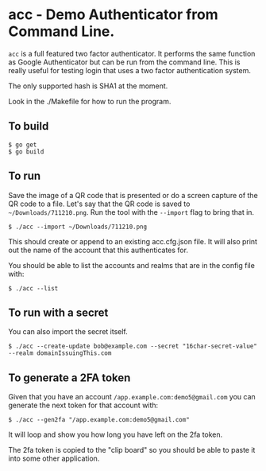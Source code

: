 # acc - Demo Authenticator from Command Line.

`acc` is a full featured two factor authenticator.  It performs the same function as Google Authenticator
but can be run from the command line.   This is really useful for testing login that uses a two factor
authentication system.

The only supported hash is SHA1 at the moment.

Look in the ./Makefile for how to run the program.

## To build

```
$ go get
$ go build
```

## To run

Save the image of a QR code that is presented or do a screen capture of the QR code to a file.
Let's say that the QR code is saved to `~/Downloads/711210.png`.  Run the tool with the `--import` flag
to bring that in.

```
$ ./acc --import ~/Downloads/711210.png
```

This should create or append to an existing acc.cfg.json file.  It will also print out the name of the
account that this authenticates for.

You should be able to list the accounts and realms that are in the config file with:

```
$ ./acc --list
```

## To run with a secret

You can also import the secret itself.

```
$ ./acc --create-update bob@example.com --secret "16char-secret-value" --realm domainIssuingThis.com 
```

## To generate a 2FA token

Given that you have an account `/app.example.com:demo5@gmail.com` you can generate the next
token for that account with:

```
$ ./acc --gen2fa "/app.example.com:demo5@gmail.com"
```

It will loop and show you how long you have left on the 2fa token.

The 2fa token is copied to the "clip board" so you should be able to paste it into some other application.


